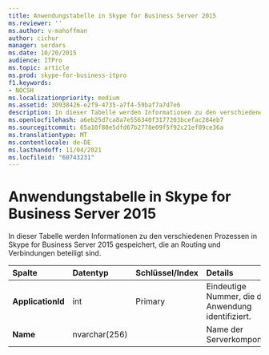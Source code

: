 ```yaml
---
title: Anwendungstabelle in Skype for Business Server 2015
ms.reviewer: ''
ms.author: v-mahoffman
author: cichur
manager: serdars
ms.date: 10/20/2015
audience: ITPro
ms.topic: article
ms.prod: skype-for-business-itpro
f1.keywords:
- NOCSH
ms.localizationpriority: medium
ms.assetid: 30938426-e2f9-4735-a7f4-59baf7a7d7e6
description: In dieser Tabelle werden Informationen zu den verschiedenen Prozessen in Skype for Business Server 2015 gespeichert, die an Routing und Verbindungen beteiligt sind.
ms.openlocfilehash: a6eb25d7ca8a7e556340f3177203bcefac284eb7
ms.sourcegitcommit: 65a10f80e5dfd67b2778e09f5f92c21ef09ce36a
ms.translationtype: MT
ms.contentlocale: de-DE
ms.lasthandoff: 11/04/2021
ms.locfileid: "60743231"
---
```

# <a name="application-table-in-skype-for-business-server-2015"></a>Anwendungstabelle in Skype for Business Server 2015
 
In dieser Tabelle werden Informationen zu den verschiedenen Prozessen in Skype for Business Server 2015 gespeichert, die an Routing und Verbindungen beteiligt sind.
  
|**Spalte**|**Datentyp**|**Schlüssel/Index**|**Details**|
|:-----|:-----|:-----|:-----|
|**ApplicationId** <br/> |int  <br/> |Primary  <br/> |Eindeutige Nummer, die diese Anwendung identifiziert.  <br/> |
|**Name** <br/> |nvarchar(256)  <br/> | <br/> |Name der Serverkomponente.  <br/> |
   

